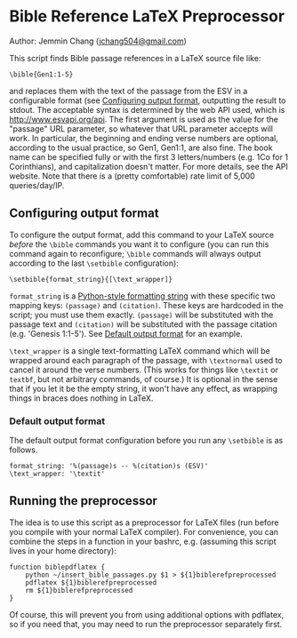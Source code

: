 # Bible Reference LaTeX Preprocessor

Author: Jemmin Chang (jchang504@gmail.com)

This script finds Bible passage references in a LaTeX source file like:

`\bible{Gen1:1-5}`

and replaces them with the text of the passage from the ESV in a configurable
format (see [Configuring output format](#configuring-output-format), outputting
the result to stdout. The acceptable syntax is determined by the web API used,
which is http://www.esvapi.org/api. The first argument is used as the value for
the "passage" URL parameter, so whatever that URL parameter accepts will work.
In particular, the beginning and ending verse numbers are optional, according
to the usual practice, so Gen1, Gen1:1, are also fine. The book name can be
specified fully or with the first 3 letters/numbers (e.g. 1Co for 1
Corinthians), and capitalization doesn't matter. For more details, see the API
website. Note that there is a (pretty comfortable) rate limit of 5,000
queries/day/IP.

## Configuring output format

To configure the output format, add this command to your LaTeX source _before_
the `\bible` commands you want it to configure (you can run this command again
to reconfigure; `\bible` commands will always output according to the last
`\setbible` configuration):

`\setbible{format_string}{[\text_wrapper]}`

`format_string` is a [Python-style formatting
string](https://docs.python.org/2/library/stdtypes.html#string-formatting) with
these specific two mapping keys: `(passage)` and `(citation)`. These keys are
hardcoded in the script; you must use them exactly. `(passage)` will be
substituted with the passage text and `(citation)` will be substituted with the
passage citation (e.g. 'Genesis 1:1-5').  See [Default output
format](#default-output-format) for an example.

`\text_wrapper` is a single text-formatting LaTeX command which will be wrapped
around each paragraph of the passage, with `\textnormal` used to cancel it
around the verse numbers. (This works for things like `\textit` or `textbf`,
but not arbitrary commands, of course.) It is optional in the sense that if you
let it be the empty string, it won't have any effect, as wrapping things in
braces does nothing in LaTeX.

### Default output format

The default output format configuration before you run any `\setbible` is as
follows.

```
format_string: '%(passage)s -- %(citation)s (ESV)'
\text_wrapper: '\textit'
```

## Running the preprocessor

The idea is to use this script as a preprocessor for LaTeX files (run before
you compile with your normal LaTeX compiler). For convenience, you can combine
the steps in a function in your bashrc, e.g. (assuming this script lives in
your home directory):

```
function biblepdflatex {
    python ~/insert_bible_passages.py $1 > ${1}biblerefpreprocessed
    pdflatex ${1}biblerefpreprocessed
    rm ${1}biblerefpreprocessed
}
```

Of course, this will prevent you from using additional options with pdflatex,
so if you need that, you may need to run the preprocessor separately first.
